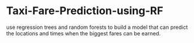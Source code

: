 # Taxi-Fare-Prediction-using-RF
 use regression trees and random forests to build a model that can predict the locations and times when the biggest fares can be earned.
